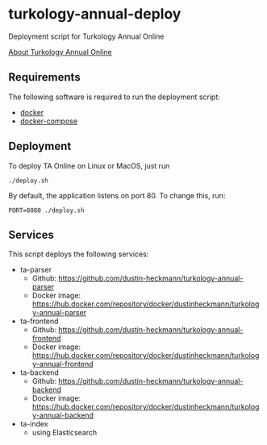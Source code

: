# turkology-annual-deploy

Deployment script for Turkology Annual Online

[About Turkology Annual Online](http://www.asia-europe.uni-heidelberg.de/en/research/heidelberg-research-architecture/projects/turkology-annual.html)

## Requirements

The following software is required to run the deployment script:

- [docker](https://docs.docker.com)
- [docker-compose](https://docs.docker.com/compose/)

## Deployment

To deploy TA Online on Linux or MacOS, just run

```
./deploy.sh
```

By default, the application listens on port 80.
To change this, run:

```
PORT=8080 ./deploy.sh
```

## Services

This script deploys the following services:

- ta-parser
  - Github: https://github.com/dustin-heckmann/turkology-annual-parser
  - Docker image: https://hub.docker.com/repository/docker/dustinheckmann/turkology-annual-parser
- ta-frontend
  - Github: https://github.com/dustin-heckmann/turkology-annual-frontend
  - Docker image: https://hub.docker.com/repository/docker/dustinheckmann/turkology-annual-frontend
- ta-backend
  - Github: https://github.com/dustin-heckmann/turkology-annual-backend
  - Docker image: https://hub.docker.com/repository/docker/dustinheckmann/turkology-annual-backend
- ta-index
  - using Elasticsearch

